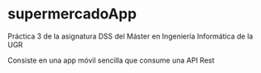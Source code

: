 # supermercadoApp
Práctica 3 de la asignatura DSS del Máster en Ingeniería Informática de la UGR

Consiste en una app móvil sencilla que consume una API Rest
